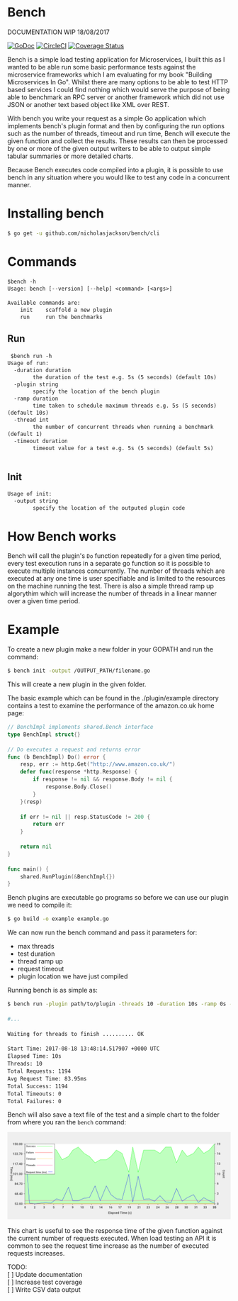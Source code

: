 # Bench
DOCUMENTATION WIP 18/08/2017

[![GoDoc](https://godoc.org/github.com/nicholasjackson/bench?status.svg)](https://godoc.org/github.com/nicholasjackson/bench) 
[![CircleCI](https://circleci.com/gh/nicholasjackson/bench.svg?style=svg)](https://circleci.com/gh/nicholasjackson/bench)
[![Coverage Status](https://coveralls.io/repos/github/nicholasjackson/bench/badge.svg?branch=master)](https://coveralls.io/github/nicholasjackson/bench?branch=master)

Bench is a simple load testing application for Microservices, I built this as I wanted to be able run some basic performance tests against the microservice frameworks which I am evaluating for my book "Building Microservices In Go".  Whilst there are many options to be able to test HTTP based services I could find nothing which would serve the purpose of being able to benchmark an RPC server or another framework which did not use JSON or another text based object like XML over REST.  

With bench you write your request as a simple Go application which implements bench's plugin format and then by configuring the run options such as the number of threads, timeout and run time, Bench will execute the given function and collect the results.  These results can then be processed by one or more of the given output writers to be able to output simple tabular summaries or more detailed charts.

Because Bench executes code compiled into a plugin, it is possible to use bench in any situation where you would like to test any code in a concurrent manner.

# Installing bench
```bash
$ go get -u github.com/nicholasjackson/bench/cli
```

# Commands
```
$bench -h
Usage: bench [--version] [--help] <command> [<args>]

Available commands are:
    init    scaffold a new plugin
    run     run the benchmarks
```

## Run
```
 $bench run -h
Usage of run:
  -duration duration
        the duration of the test e.g. 5s (5 seconds) (default 10s)
  -plugin string
        specify the location of the bench plugin
  -ramp duration
        time taken to schedule maximum threads e.g. 5s (5 seconds) (default 10s)
  -thread int
        the number of concurrent threads when running a benchmark (default 1)
  -timeout duration
        timeout value for a test e.g. 5s (5 seconds) (default 5s)
 
```

## Init
```
Usage of init:
  -output string
        specify the location of the outputed plugin code
```

# How Bench works
Bench will call the plugin's `Do` function repeatedly for a given time period, every test execution runs in a separate go function so it is possible to execute multiple instances concurrently.  The number of threads which are executed at any one time is user specifiable and is limited to the resources on the machine running the test.  There is also a simple thread ramp up algorythim which will increase the number of threads in a linear manner over a given time period.  

# Example
To create a new plugin make a new folder in your GOPATH and run the command:
```bash
$ bench init -output /OUTPUT_PATH/filename.go
```

This will create a new plugin in the given folder.

The basic example which can be found in the ./plugin/example directory contains a test to examine the performance of the amazon.co.uk home page:
```go
// BenchImpl implements shared.Bench interface
type BenchImpl struct{}

// Do executes a request and returns error
func (b BenchImpl) Do() error {
	resp, err := http.Get("http://www.amazon.co.uk/")
	defer func(response *http.Response) {
		if response != nil && response.Body != nil {
			response.Body.Close()
		}
	}(resp)

	if err != nil || resp.StatusCode != 200 {
		return err
	}

	return nil
}

func main() {
	shared.RunPlugin(&BenchImpl{})
}
```

Bench plugins are executable go programs so before we can use our plugin we need to compile it:
```bash
$ go build -o example example.go
```

We can now run the bench command and pass it parameters for:
* max threads
* test duration
* thread ramp up
* request timeout
* plugin location we have just compiled

Running bench is as simple as:
```bash
$ bench run -plugin path/to/plugin -threads 10 -duration 10s -ramp 0s -timeout 5s

#...

Waiting for threads to finish .......... OK

Start Time: 2017-08-18 13:48:14.517907 +0000 UTC
Elapsed Time: 10s
Threads: 10
Total Requests: 1194
Avg Request Time: 83.95ms
Total Success: 1194
Total Timeouts: 0
Total Failures: 0
```

Bench will also save a text file of the test and a simple chart to the folder from where you ran the `bench` command:

![](https://raw.githubusercontent.com/nicholasjackson/bench/master/example/output.png)

This chart is useful to see the response time of the given function against the current number of requests executed.  When load testing an API it is common to see the request time increase as the number of executed requests increases.

TODO:  
[ ] Update documentation  
[ ] Increase test coverage  
[ ] Write CSV data output  
